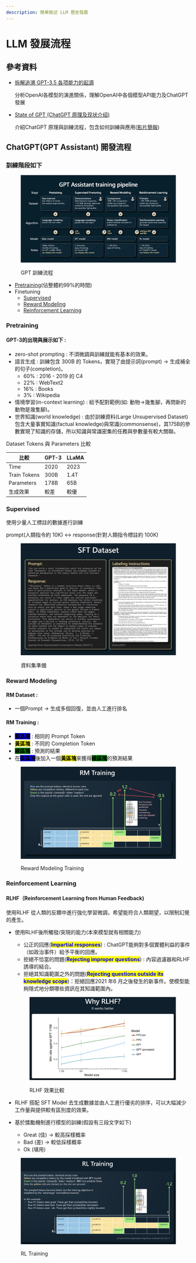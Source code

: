 ```yaml
---
description: 簡單敘述 LLM 歷史發展
---
```


# LLM 發展流程

## 參考資料

*   [拆解追溯 GPT-3.5 各项能力的起源](https://www.notion.so/GPT-3-5-360081d91ec245f29029d37b54573756?pvs=21)

    分析OpenAI各模型的演進關係，理解OpenAI中各個模型API能力及ChatGPT發展
*   [State of GPT (ChatGPT 原理及现状介绍)](https://blog.csdn.net/kebijuelun/article/details/130917362)

    介紹ChatGPT 原理與訓練流程，包含如何訓練與應用([影片簡報](https://karpathy.ai/stateofgpt.pdf))



## ChatGPT(GPT Assistant) 開發流程

### 訓練階段如下&#x20;

<figure><img src=".gitbook/assets/image (5) (1).png" alt=""><figcaption><p>GPT 訓練流程</p></figcaption></figure>

* [Pretraining](./#pretraining)(佔整體約99%的時間)
* Finetuning
  * [Supervised](./#supervised)
  * [Reward Modeling](./#reward-modeling)
  * [Reinforcement Learning](./#reinforcement-learning)

### Pretraining

#### GPT-3的出現與展示如下 :

* zero-shot prompting : 不須微調與訓練就能有基本的效果。
* 語言生成 : 訓練包含 300B 的 Tokens，實現了由提示詞(prompt) → 生成補全的句子(completion)。
  * 60% : 2016 - 2019 的 C4
  * 22% : WebText2
  * 16% : Books
  * 3% : Wikipedia
* 情境學習(in-context learning) : 給予配對範例(如: 動物→幾隻腳，再問新的動物是幾隻腳)。
* 世界知識(world knowledge) : 由於訓練資料(Large Unsupervised Dataset)包含大量事實知識(factual knowledge)與常識(commonsense)，其175B的參數實現了知識的存儲，所以知識與常識密集的任務與參數量有較大關聯。

Dataset Tokens 與 Parameters 比較

| 比較           | GPT-3 | LLaMA |
| ------------ | ----- | ----- |
| Time         | 2020  | 2023  |
| Train Tokens | 300B  | 1.4T  |
| Parameters   | 178B  | 65B   |
| 生成效果         | 較差    | 較優    |

### Supervised

使用少量人工標註的數據進行訓練

prompt(人類指令約 10K) ↔ response(針對人類指令標註約 100K)

<figure><img src=".gitbook/assets/image (1) (1) (1) (1) (1) (1) (1).png" alt=""><figcaption><p>資料集準備</p></figcaption></figure>

### Reward Modeling

#### RM Dataset :

* 一個Prompt → 生成多個回復，並由人工進行排名

#### RM Training :

* <mark style="background-color:blue;">**藍區塊**</mark> : 相同的 Prompt Token
* <mark style="background-color:yellow;">**黃區塊**</mark> : 不同的 Completion Token
* <mark style="background-color:green;">**綠區塊**</mark> : 預測的結果
* 在<mark style="background-color:blue;">**藍區塊**</mark>後加入一個<mark style="background-color:yellow;">**黃區塊**</mark>來獲得<mark style="background-color:green;">**綠區塊**</mark>的預測結果

<figure><img src=".gitbook/assets/image (3) (1) (1) (1).png" alt=""><figcaption><p>Reward Modeling Training</p></figcaption></figure>



### Reinforcement Learning

#### RLHF（Reinforcement Learning from Human Feedback)

使用RLHF 從人類的反饋中進行強化學習微調，希望能符合人類期望，以限制幻覺的產生。

*   使用RLHF後所觸發/突現的能力(本來模型就有相關能力)

    * 公正的回應(<mark style="color:blue;">**Impartial responses**</mark>) : ChatGPT能夠對多個實體利益的事件（如政治事件）給予平衡的回應。
    * 拒絕不恰當的問題(<mark style="color:blue;">**Rejecting improper questions**</mark>) : 內容過濾器和RLHF誘導的結合。
    * 拒絕其知識範圍之外的問題(<mark style="color:blue;">**Rejecting questions outside its knowledge scope**</mark>)：拒絕回應2021 年6 月之後發生的新事件。使模型能夠隱式地分類哪些資訊在其知識範圍內。

    <figure><img src=".gitbook/assets/image (4) (1) (1) (1).png" alt=""><figcaption><p>RLHF 效果比較</p></figcaption></figure>



* RLHF 搭配 SFT Model 去生成數據並由人工進行優劣的排序，可以大幅減少工作量與提供較有區別度的效果。
* 基於獎勵機制進行模型的訓練(假設有三段文字如下)
  * Great (佳) → 較高採樣概率
  * Bad (差) → 較低採樣概率
  * Ok (堪用)

<figure><img src=".gitbook/assets/image (6) (1).png" alt=""><figcaption><p>RL Training</p></figcaption></figure>
